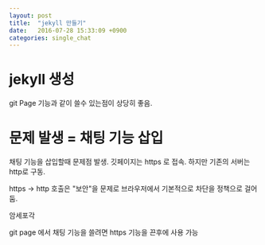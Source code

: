 ```yaml
---
layout: post
title:  "jekyll 만들기"
date:   2016-07-28 15:33:09 +0900
categories: single_chat
---
```

#  jekyll 생성

git Page 기능과 같이 쓸수 있는점이 상당히 좋음.


# 문제 발생 = 채팅 기능 삽입

채팅 기능을 삽입할때 문제점 발생.
깃페이지는 https 로 접속.
하지만 기존의 서버는 http로 구동.

https -> http   호출은 "보안"을 문제로
브라우저에서 기본적으로  차단을 정책으로 걸어둠.

암세포각

git page 에서 채팅 기능을 쓸려면 https 기능을 끈후에 사용 가능
